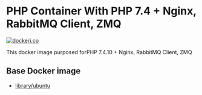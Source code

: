 # PHP Container With PHP 7.4 + Nginx, RabbitMQ Client, ZMQ

[![dockeri.co](http://dockeri.co/image/xtendindonesia/docker-ub-18.04-php7-fpm-nginx)](https://hub.docker.com/repository/docker/xtendindonesia/docker-ub-18.04-php7-fpm-nginx/)

This docker image purposed forPHP 7.4.10 + Nginx, RabbitMQ Client, ZMQ

## Base Docker image
* [library/ubuntu](https://hub.docker.com/_/ubuntu/)
